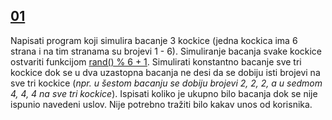 ## [**01**](01.cpp)

Napisati program koji simulira bacanje 3 kockice (jedna kockica ima 6 strana i na tim stranama su brojevi 1 - 6). Simuliranje bacanja svake kockice ostvariti funkcijom <u>rand() % 6 + 1</u>. Simulirati konstantno bacanje sve tri kockice dok se u dva uzastopna bacanja ne desi da se dobiju isti brojevi na sve tri kockice (<i>npr. u šestom bacanju se dobiju brojevi 2, 2, 2, a u sedmom 4, 4, 4 na sve tri kockice</i>). Ispisati koliko je ukupno bilo bacanja dok se nije ispunio navedeni uslov. Nije potrebno tražiti bilo kakav unos od  korisnika.